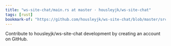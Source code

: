 ```yaml
---
title: "ws-site-chat/main.rs at master · housleyjk/ws-site-chat"
tags: [rust]
bookmark-of: "https://github.com/housleyjk/ws-site-chat/blob/master/src/main.rs"
---
```

Contribute to housleyjk/ws-site-chat development by creating an account on GitHub.